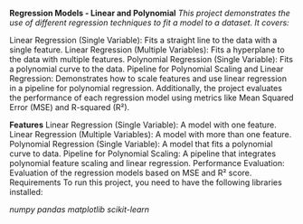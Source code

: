 **Regression Models - Linear and Polynomial**
*This project demonstrates the use of different regression techniques to fit a model to a dataset. It covers:*

Linear Regression (Single Variable): Fits a straight line to the data with a single feature.
Linear Regression (Multiple Variables): Fits a hyperplane to the data with multiple features.
Polynomial Regression (Single Variable): Fits a polynomial curve to the data.
Pipeline for Polynomial Scaling and Linear Regression: Demonstrates how to scale features and use linear regression in a pipeline for polynomial regression.
Additionally, the project evaluates the performance of each regression model using metrics like Mean Squared Error (MSE) and R-squared (R²).

**Features**
Linear Regression (Single Variable): A model with one feature.
Linear Regression (Multiple Variables): A model with more than one feature.
Polynomial Regression (Single Variable): A model that fits a polynomial curve to data.
Pipeline for Polynomial Scaling: A pipeline that integrates polynomial feature scaling and linear regression.
Performance Evaluation: Evaluation of the regression models based on MSE and R² score.
Requirements
To run this project, you need to have the following libraries installed:

*numpy*
*pandas*
*matplotlib*
*scikit-learn*
